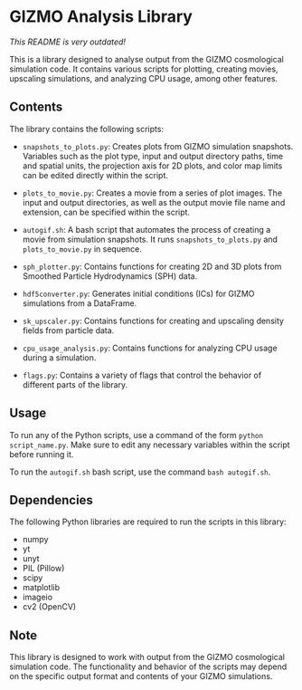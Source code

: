 # GIZMO Analysis Library

*This README is very outdated!*

This is a library designed to analyse output from the GIZMO cosmological simulation code. It contains various scripts for plotting, creating movies, upscaling simulations, and analyzing CPU usage, among other features.

## Contents

The library contains the following scripts:

- `snapshots_to_plots.py`: Creates plots from GIZMO simulation snapshots. Variables such as the plot type, input and output directory paths, time and spatial units, the projection axis for 2D plots, and color map limits can be edited directly within the script.

- `plots_to_movie.py`: Creates a movie from a series of plot images. The input and output directories, as well as the output movie file name and extension, can be specified within the script.

- `autogif.sh`: A bash script that automates the process of creating a movie from simulation snapshots. It runs `snapshots_to_plots.py` and `plots_to_movie.py` in sequence.

- `sph_plotter.py`: Contains functions for creating 2D and 3D plots from Smoothed Particle Hydrodynamics (SPH) data.

- `hdf5converter.py`: Generates initial conditions (ICs) for GIZMO simulations from a DataFrame.

- `sk_upscaler.py`: Contains functions for creating and upscaling density fields from particle data.

- `cpu_usage_analysis.py`: Contains functions for analyzing CPU usage during a simulation.

- `flags.py`: Contains a variety of flags that control the behavior of different parts of the library.

## Usage

To run any of the Python scripts, use a command of the form `python script_name.py`. Make sure to edit any necessary variables within the script before running it.

To run the `autogif.sh` bash script, use the command `bash autogif.sh`.

## Dependencies

The following Python libraries are required to run the scripts in this library:

- numpy
- yt
- unyt
- PIL (Pillow)
- scipy
- matplotlib
- imageio
- cv2 (OpenCV)

## Note

This library is designed to work with output from the GIZMO cosmological simulation code. The functionality and behavior of the scripts may depend on the specific output format and contents of your GIZMO simulations.
